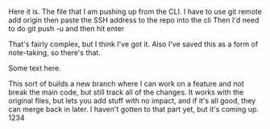 Here it is.  The file that I am pushing up from the CLI.
I have to use git remote add origin then paste the SSH address to the repo into the cli
Then I'd need to do git push -u and then hit enter

That's fairly complex, but I think I've got it.  Also I've saved this as a form of note-taking, so there's that.


Some text here.

This sort of builds a new branch where I can work on a feature and not break
the main code, but still track all of the changes.  It works with the
original files, but lets you add stuff with no impact, and if it's all good,
they can merge back in later.  I haven't gotten to that part yet, but it's
coming up.
1234

